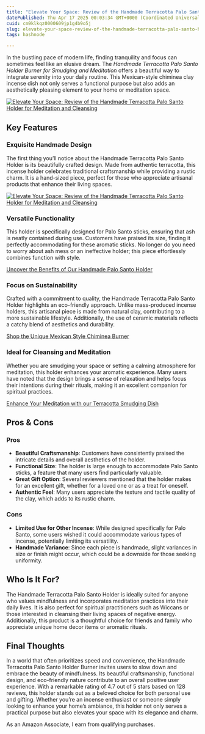 ```yaml
---
title: "Elevate Your Space: Review of the Handmade Terracotta Palo Santo Holder for Meditation and Cleansing"
datePublished: Thu Apr 17 2025 00:03:34 GMT+0000 (Coordinated Universal Time)
cuid: cm9klkqz0000609jp1g4b9o5j
slug: elevate-your-space-review-of-the-handmade-terracotta-palo-santo-holder-for-meditation-and-cleansing
tags: hashnode

---
```


<p>In the bustling pace of modern life, finding tranquility and focus can sometimes feel like an elusive dream. The <em>Handmade Terracotta Palo Santo Holder Burner for Smudging and Meditation</em> offers a beautiful way to integrate serenity into your daily routine. This Mexican-style chiminea clay incense dish not only serves a functional purpose but also adds an aesthetically pleasing element to your home or meditation space.</p>
<a href='https://www.amazon.com/dp/B0D8SPXTPV?tag=myreviews0fcb-20' target='_blank' rel='nofollow'>
<img src='https://m.media-amazon.com/images/I/71f0WJy9ZqL._AC_SL1500_.jpg' alt='Elevate Your Space: Review of the Handmade Terracotta Palo Santo Holder for Meditation and Cleansing' style='display: block; margin: auto; max-width: 100%; height: auto;'>
</a>
<h2>Key Features</h2>
<h3>Exquisite Handmade Design</h3>
<p>The first thing you’ll notice about the Handmade Terracotta Palo Santo Holder is its beautifully crafted design. Made from authentic terracotta, this incense holder celebrates traditional craftsmanship while providing a rustic charm. It is a hand-sized piece, perfect for those who appreciate artisanal products that enhance their living spaces.</p>
<a href='https://www.amazon.com/dp/B0D8SPXTPV?tag=myreviews0fcb-20' target='_blank' rel='nofollow'>
<img src='https://m.media-amazon.com/images/I/610CpxBxwpL._AC_SL1500_.jpg' alt='Elevate Your Space: Review of the Handmade Terracotta Palo Santo Holder for Meditation and Cleansing' style='display: block; margin: auto; max-width: 100%; height: auto;'>
</a>
<h3>Versatile Functionality</h3>
<p>This holder is specifically designed for Palo Santo sticks, ensuring that ash is neatly contained during use. Customers have praised its size, finding it perfectly accommodating for these aromatic sticks. No longer do you need to worry about ash mess or an ineffective holder; this piece effortlessly combines function with style.</p>
<p><a href='https://www.amazon.com/dp/B0D8SPXTPV?tag=myreviews0fcb-20' target='_blank' rel='nofollow'>Uncover the Benefits of Our Handmade Palo Santo Holder</a></p>
<h3>Focus on Sustainability</h3>
<p>Crafted with a commitment to quality, the Handmade Terracotta Palo Santo Holder highlights an eco-friendly approach. Unlike mass-produced incense holders, this artisanal piece is made from natural clay, contributing to a more sustainable lifestyle. Additionally, the use of ceramic materials reflects a catchy blend of aesthetics and durability.</p>
<p><a href='https://www.amazon.com/dp/B0D8SPXTPV?tag=myreviews0fcb-20' target='_blank' rel='nofollow'>Shop the Unique Mexican Style Chiminea Burner</a></p>
<h3>Ideal for Cleansing and Meditation</h3>
<p>Whether you are smudging your space or setting a calming atmosphere for meditation, this holder enhances your aromatic experience. Many users have noted that the design brings a sense of relaxation and helps focus their intentions during their rituals, making it an excellent companion for spiritual practices.</p>
<p><a href='https://www.amazon.com/dp/B0D8SPXTPV?tag=myreviews0fcb-20' target='_blank' rel='nofollow'>Enhance Your Meditation with our Terracotta Smudging Dish</a></p>
<h2>Pros &amp; Cons</h2>
<h3>Pros</h3>
<ul>
<li><strong>Beautiful Craftsmanship</strong>: Customers have consistently praised the intricate details and overall aesthetics of the holder.</li>
<li><strong>Functional Size</strong>: The holder is large enough to accommodate Palo Santo sticks, a feature that many users find particularly valuable.</li>
<li><strong>Great Gift Option</strong>: Several reviewers mentioned that the holder makes for an excellent gift, whether for a loved one or as a treat for oneself.</li>
<li><strong>Authentic Feel</strong>: Many users appreciate the texture and tactile quality of the clay, which adds to its rustic charm.</li>
</ul>
<h3>Cons</h3>
<ul>
<li><strong>Limited Use for Other Incense</strong>: While designed specifically for Palo Santo, some users wished it could accommodate various types of incense, potentially limiting its versatility.</li>
<li><strong>Handmade Variance</strong>: Since each piece is handmade, slight variances in size or finish might occur, which could be a downside for those seeking uniformity.</li>
</ul>
<h2>Who Is It For?</h2>
<p>The Handmade Terracotta Palo Santo Holder is ideally suited for anyone who values mindfulness and incorporates meditation practices into their daily lives. It is also perfect for spiritual practitioners such as Wiccans or those interested in cleansing their living spaces of negative energy. Additionally, this product is a thoughtful choice for friends and family who appreciate unique home decor items or aromatic rituals.</p>
<h2>Final Thoughts</h2>
<p>In a world that often prioritizes speed and convenience, the Handmade Terracotta Palo Santo Holder Burner invites users to slow down and embrace the beauty of mindfulness. Its beautiful craftsmanship, functional design, and eco-friendly nature contribute to an overall positive user experience. With a remarkable rating of 4.7 out of 5 stars based on 128 reviews, this holder stands out as a beloved choice for both personal use and gifting. Whether you’re an incense enthusiast or someone simply looking to enhance your home’s ambiance, this holder not only serves a practical purpose but also elevates your space with its elegance and charm.</p>
<p>As an Amazon Associate, I earn from qualifying purchases.</p>